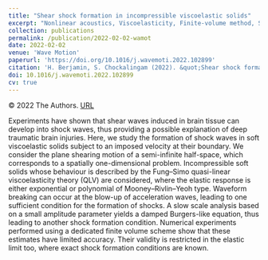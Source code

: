 ```yaml
---
title: "Shear shock formation in incompressible viscoelastic solids"
excerpt: "Nonlinear acoustics, Viscoelasticity, Finite-volume method, Soft solids, Shock formation, Acceleration waves"
collection: publications
permalink: /publication/2022-02-02-wamot
date: 2022-02-02
venue: 'Wave Motion'
paperurl: 'https://doi.org/10.1016/j.wavemoti.2022.102899'
citation: 'H. Berjamin, S. Chockalingam (2022). &quot;Shear shock formation in incompressible viscoelastic solids&quot;, <i>Wave Motion</i> 110, 102899.'
doi: 10.1016/j.wavemoti.2022.102899
cv: true
---
```


© 2022 The Authors. [URL](https://www.sciencedirect.com/science/article/pii/S0165212522000038)

Experiments have shown that shear waves induced in brain tissue can develop into shock waves, thus providing a possible explanation of deep traumatic brain injuries. Here, we study the formation of shock waves in soft viscoelastic solids subject to an imposed velocity at their boundary. We consider the plane shearing motion of a semi-infinite half-space, which corresponds to a spatially one-dimensional problem. Incompressible soft solids whose behaviour is described by the Fung–Simo quasi-linear viscoelasticity theory (QLV) are considered, where the elastic response is either exponential or polynomial of Mooney–Rivlin–Yeoh type. Waveform breaking can occur at the blow-up of acceleration waves, leading to one sufficient condition for the formation of shocks. A slow scale analysis based on a small amplitude parameter yields a damped Burgers-like equation, thus leading to another shock formation condition. Numerical experiments performed using a dedicated finite volume scheme show that these estimates have limited accuracy. Their validity is restricted in the elastic limit too, where exact shock formation conditions are known.